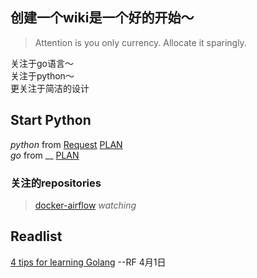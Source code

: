 ## 创建一个wiki是一个好的开始～
> Attention is you only currency. Allocate it sparingly.

关注于go语言～  
关注于python～  
更关注于简洁的设计  

## Start Python
*python* from [Request](http://docs.python-requests.org/en/master/)  [PLAN](python/requests.md)  
*go* from __  [PLAN](https://opensource.com/article/18/11/learning-golang)  


### 关注的repositories

> [docker-airflow](https://github.com/puckel/docker-airflow)  _watching_


## Readlist
[4 tips for learning Golang](https://opensource.com/article/18/11/learning-golang) --RF 4月1日
